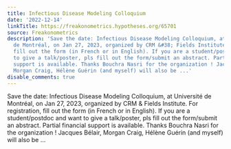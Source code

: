 ```yaml
---
title: Infectious Disease Modeling Colloquium
date: '2022-12-14'
linkTitle: https://freakonometrics.hypotheses.org/65701
source: Freakonometrics
description: 'Save the date: Infectious Disease Modeling Colloquium, at Université
  de Montréal, on Jan 27, 2023, organized by CRM &#38; Fields Institute. For registration,
  fill out the form (in French or in English). If you are a student/postdoc and want
  to give a talk/poster, pls fill out the form/submit an abstract. Partial financial
  support is available. Thanks Bouchra Nasri for the organization ! Jacques Bélair,
  Morgan Craig, Hélène Guérin (and myself) will also be ...'
disable_comments: true
---
```

Save the date: Infectious Disease Modeling Colloquium, at Université de Montréal, on Jan 27, 2023, organized by CRM &#38; Fields Institute. For registration, fill out the form (in French or in English). If you are a student/postdoc and want to give a talk/poster, pls fill out the form/submit an abstract. Partial financial support is available. Thanks Bouchra Nasri for the organization ! Jacques Bélair, Morgan Craig, Hélène Guérin (and myself) will also be ...